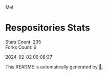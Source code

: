Me!

# Respositories Stats
Stars Count: 235  
Forks Count: 6

2024-02-02 00:08:37  

This README is automatically generated by [🐰](https://github.com/rnitta/rnitta).
